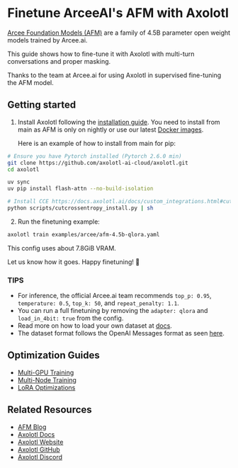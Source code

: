 # Finetune ArceeAI's AFM with Axolotl

[Arcee Foundation Models (AFM)](https://huggingface.co/collections/arcee-ai/afm-45b-68823397c351603014963473) are a family of 4.5B parameter open weight models trained by Arcee.ai.

This guide shows how to fine-tune it with Axolotl with multi-turn conversations and proper masking.

Thanks to the team at Arcee.ai for using Axolotl in supervised fine-tuning the AFM model.

## Getting started

1. Install Axolotl following the [installation guide](https://docs.axolotl.ai/docs/installation.html). You need to install from main as AFM is only on nightly or use our latest [Docker images](https://docs.axolotl.ai/docs/docker.html).

    Here is an example of how to install from main for pip:

```bash
# Ensure you have Pytorch installed (Pytorch 2.6.0 min)
git clone https://github.com/axolotl-ai-cloud/axolotl.git
cd axolotl

uv sync
uv pip install flash-attn --no-build-isolation

# Install CCE https://docs.axolotl.ai/docs/custom_integrations.html#cut-cross-entropy
python scripts/cutcrossentropy_install.py | sh
```

2. Run the finetuning example:

```bash
axolotl train examples/arcee/afm-4.5b-qlora.yaml
```

This config uses about 7.8GiB VRAM.

Let us know how it goes. Happy finetuning! 🚀

### TIPS

- For inference, the official Arcee.ai team recommends `top_p: 0.95`, `temperature: 0.5`, `top_k: 50`, and `repeat_penalty: 1.1`.
- You can run a full finetuning by removing the `adapter: qlora` and `load_in_4bit: true` from the config.
- Read more on how to load your own dataset at [docs](https://docs.axolotl.ai/docs/dataset_loading.html).
- The dataset format follows the OpenAI Messages format as seen [here](https://docs.axolotl.ai/docs/dataset-formats/conversation.html#chat_template).

## Optimization Guides

- [Multi-GPU Training](https://docs.axolotl.ai/docs/multi-gpu.html)
- [Multi-Node Training](https://docs.axolotl.ai/docs/multi-node.html)
- [LoRA Optimizations](https://docs.axolotl.ai/docs/lora_optims.html)

## Related Resources

- [AFM Blog](https://docs.arcee.ai/arcee-foundation-models/introduction-to-arcee-foundation-models)
- [Axolotl Docs](https://docs.axolotl.ai)
- [Axolotl Website](https://axolotl.ai)
- [Axolotl GitHub](https://github.com/axolotl-ai-cloud/axolotl)
- [Axolotl Discord](https://discord.gg/7m9sfhzaf3)
